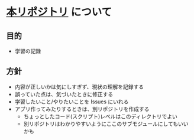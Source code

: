 # [本リポジトリ](https://github.com/kkt0116/til) について
## 目的
- 学習の記録

## 方針
- 内容が正しいかは気にしすぎず、現状の理解を記録する
- 誤っていた点は、気づいたときに修正する
- 学習したいこと/やりたいことを Issues にいれる
- アプリ作ってみたりするときは、別リポジトリを作成する
  - ちょっとしたコード(スクリプト)レベルはこのディレクトリでよい
  - 別リポジトリはわかりやすいようにここのサブモジュールにしてもいいかも
